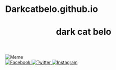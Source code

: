 # Darkcatbelo.github.io
<!DOCTYPE html>
<html lang="en">
<head>
    <meta charset="UTF-8">
    <meta name="viewport" content="width=device-width, initial-scale=1.0">
    <title>Meme Website</title>
    <link rel="stylesheet" href="style.css">
</head>
<body>
    <header>
        <h1>dark cat belo</h1>
    </header>
    <section class="meme-container">
        <img src="meme-image.jpg" alt="Meme">
    </section>
    <footer>
        <div class="social-buttons">
            <a href="https://www.facebook.com/sharer.php?u=your_website_url" target="_blank">
                <img src="facebook-logo.png" alt="Facebook">
            </a>
            <a href="https://twitter.com/intent/tweet?text=Check%20out%20this%20funny%20meme&url=your_website_url" target="_blank">
                <img src="twitter-logo.png" alt="Twitter">
            </a>
            <a href="https://www.instagram.com/share?url=your_website_url" target="_blank">
                <img src="instagram-logo.png" alt="Instagram">
            </a>
        </div>
    </footer>
</body>
</html>
